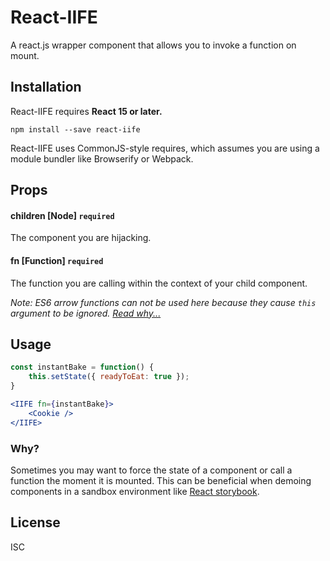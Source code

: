 React-IIFE
=========================

A react.js wrapper component that allows you to invoke a function on mount.

## Installation

React-IIFE requires **React 15 or later.**

```
npm install --save react-iife
```

React-IIFE uses CommonJS-style requires, which assumes you are using a module bundler like Browserify or Webpack.

## Props

#### children [Node] `required`

The component you are hijacking.

#### fn [Function] `required`

The function you are calling within the context of your child component.

*Note: ES6 arrow functions can not be used here because they cause `this` argument to be ignored. [Read why...](http://www.ecma-international.org/ecma-262/6.0/index.html#sec-function.prototype.call)*

## Usage

```jsx
const instantBake = function() {
    this.setState({ readyToEat: true });
}

<IIFE fn={instantBake}>
    <Cookie />
</IIFE>
```

### Why?

Sometimes you may want to force the state of a component or call a function the moment it is mounted. This can be beneficial when demoing components in a sandbox environment like [React storybook](https://github.com/kadirahq/react-storybook/).

## License

ISC

